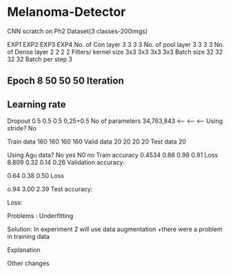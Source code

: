 # Melanoma-Detector
CNN scratch on Ph2 Dataset(3 classes-200imgs)


EXP1
EXP2
EXP3
EXP4
No. of Con layer
3
3
3
3
No. of pool layer
3
3
3
3
No. of Dense layer
2 
2
2
2
Filters/ kernel size
3x3
3x3
3x3
3x3
Batch size 
32
32
32
32
Batch per step
3






Epoch 
8
50
50
50
Iteration 
-






Learning rate
-






Dropout 
0.5
0.5
0.5
0,25+0.5
No of parameters 
34,763,843
<--
<--
<--
Using stride?
No 






Train data
160
160
160
160
Valid data
20
20
20
20
Test data
20






Using Agu data?
No
yes
N0
no
Train accuracy 
0.4534 
0.86
0.98
0.91
Loss 
8.809
0.32
0.14
0.26
Validation accuracy:


0.64
0.38
0.50
Loss


o.94
3.00
2.39
Test accuracy:








Loss:








Problems :
Underfitting 






Solution:
In experiment 2 will use data augmentation
+there were a problem in training data








Explanation








Other changes 








